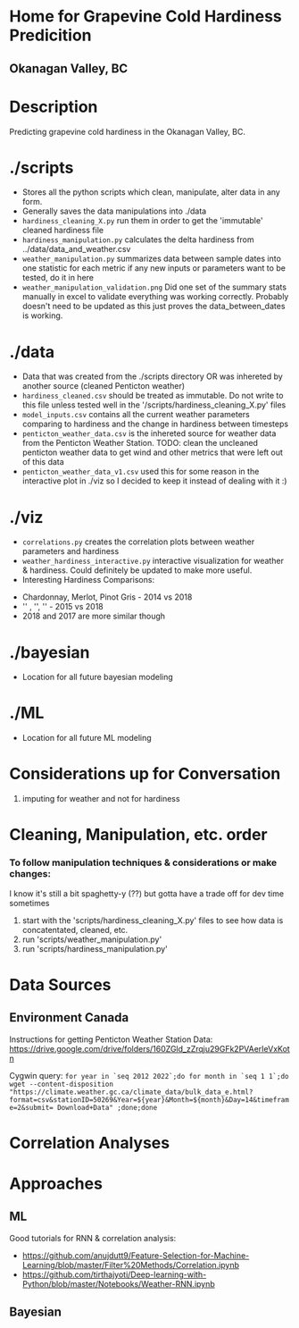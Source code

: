# Home for Grapevine Cold Hardiness Predicition
## Okanagan Valley, BC

# Description
Predicting grapevine cold hardiness in the Okanagan Valley, BC.


# ./scripts
* Stores all the python scripts which clean, manipulate, alter data in any form.
* Generally saves the data manipulations into ./data
* ```hardiness_cleaning_X.py``` run them in order to get the 'immutable' cleaned hardiness file
* ```hardiness_manipulation.py``` calculates the delta hardiness from ../data/data_and_weather.csv
* ```weather_manipulation.py``` summarizes data between sample dates into one statistic for each metric if any new inputs or parameters want to be tested, do it in here
* ```weather_manipulation_validation.png``` Did one set of the summary stats manually in excel to validate everything was working correctly. Probably doesn't need to be updated as this just proves the data_between_dates is working.

# ./data
* Data that was created from the ./scripts directory OR was inhereted by another source (cleaned Penticton weather)
* ``` hardiness_cleaned.csv ``` should be treated as immutable. Do not write to this file unless tested well in the '/scripts/hardiness_cleaning_X.py' files
* ``` model_inputs.csv ``` contains all the current weather parameters comparing to hardiness and the change in hardiness between timesteps
* ``` penticton_weather_data.csv ``` is the inhereted source for weather data from the Penticton Weather Station. TODO: clean the uncleaned penticton weather data to get wind and other metrics that were left out of this data
* ``` penticton_weather_data_v1.csv ``` used this for some reason in the interactive plot in ./viz so I decided to keep it instead of dealing with it :)

# ./viz
* ``` correlations.py ``` creates the correlation plots between weather parameters and hardiness 
* ``` weather_hardiness_interactive.py ``` interactive visualization for weather & hardiness. Could definitely be updated to make more useful. 
* Interesting Hardiness Comparisons:
- Chardonnay, Merlot, Pinot Gris - 2014 vs 2018 
- '' ,        '',       ''       - 2015 vs 2018
- 2018 and 2017 are more similar though

# ./bayesian
* Location for all future bayesian modeling

# ./ML
* Location for all future ML modeling

# Considerations up for Conversation

1. imputing for weather and not for hardiness

# Cleaning, Manipulation, etc. order

### To follow manipulation techniques & considerations or make changes:
I know it's still a bit spaghetty-y (??) but gotta have a trade off for dev time sometimes
1. start with the 'scripts/hardiness_cleaning_X.py' files to see how data is concatentated, cleaned, etc.
2. run 'scripts/weather_manipulation.py'
3. run 'scripts/hardiness_manipulation.py'

# Data Sources
## Environment Canada
Instructions for getting Penticton Weather Station Data: https://drive.google.com/drive/folders/160ZGld_zZrqju29GFk2PVAerIeVxKotn

Cygwin query: ``` for year in `seq 2012 2022`;do for month in `seq 1 1`;do wget --content-disposition "https://climate.weather.gc.ca/climate_data/bulk_data_e.html?format=csv&stationID=50269&Year=${year}&Month=${month}&Day=14&timeframe=2&submit= Download+Data" ;done;done ```


# Correlation Analyses

# Approaches

## ML 

Good tutorials for RNN & correlation analysis:
* https://github.com/anujdutt9/Feature-Selection-for-Machine-Learning/blob/master/Filter%20Methods/Correlation.ipynb
* https://github.com/tirthajyoti/Deep-learning-with-Python/blob/master/Notebooks/Weather-RNN.ipynb

## Bayesian

